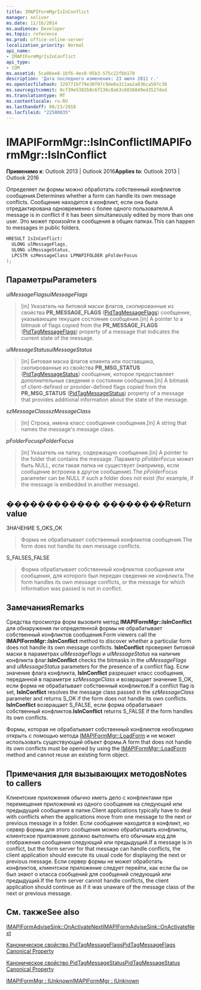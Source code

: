 ```yaml
---
title: IMAPIFormMgrIsInConflict
manager: soliver
ms.date: 11/16/2014
ms.audience: Developer
ms.topic: reference
ms.prod: office-online-server
localization_priority: Normal
api_name:
- IMAPIFormMgrIsInConflict
api_type:
- COM
ms.assetid: 5ca86ee8-1bf6-4ec8-95b3-575c22fbb170
description: 'Дата последнего изменения: 23 июля 2011 г.'
ms.openlocfilehash: 329771bf79e30f07c9de0a311aa2a836ca507c38
ms.sourcegitcommit: 0cf39e5382b8c6f236c8a63c6036849ed3527ded
ms.translationtype: MT
ms.contentlocale: ru-RU
ms.lasthandoff: 08/23/2018
ms.locfileid: "22580035"
---
```

# <a name="imapiformmgrisinconflict"></a><span data-ttu-id="8eefe-103">IMAPIFormMgr::IsInConflict</span><span class="sxs-lookup"><span data-stu-id="8eefe-103">IMAPIFormMgr::IsInConflict</span></span>

  
  
<span data-ttu-id="8eefe-104">**Применимо к**: Outlook 2013 | Outlook 2016</span><span class="sxs-lookup"><span data-stu-id="8eefe-104">**Applies to**: Outlook 2013 | Outlook 2016</span></span> 
  
<span data-ttu-id="8eefe-105">Определяет ли формы можно обработать собственный конфликтов сообщения.</span><span class="sxs-lookup"><span data-stu-id="8eefe-105">Determines whether a form can handle its own message conflicts.</span></span> <span data-ttu-id="8eefe-106">Сообщение находится в конфликт, если она была отредактирована одновременно с более одного пользователя.</span><span class="sxs-lookup"><span data-stu-id="8eefe-106">A message is in conflict if it has been simultaneously edited by more than one user.</span></span> <span data-ttu-id="8eefe-107">Это может произойти в сообщения в общих папках.</span><span class="sxs-lookup"><span data-stu-id="8eefe-107">This can happen to messages in public folders.</span></span>
  
```cpp
HRESULT IsInConflict(
  ULONG ulMessageFlags,
  ULONG ulMessageStatus,
  LPCSTR szMessageClass LPMAPIFOLDER pFolderFocus
);
```

## <a name="parameters"></a><span data-ttu-id="8eefe-108">Параметры</span><span class="sxs-lookup"><span data-stu-id="8eefe-108">Parameters</span></span>

 <span data-ttu-id="8eefe-109">_ulMessageFlags_</span><span class="sxs-lookup"><span data-stu-id="8eefe-109">_ulMessageFlags_</span></span>
  
> <span data-ttu-id="8eefe-110">[in] Указатель на битовой маски флагов, скопированные из свойства **PR_MESSAGE_FLAGS** ([PidTagMessageFlags](pidtagmessageflags-canonical-property.md)) сообщение, указывающее текущее состояние сообщения.</span><span class="sxs-lookup"><span data-stu-id="8eefe-110">[in] A pointer to a bitmask of flags copied from the **PR_MESSAGE_FLAGS** ([PidTagMessageFlags](pidtagmessageflags-canonical-property.md)) property of a message that indicates the current state of the message.</span></span>
    
 <span data-ttu-id="8eefe-111">_ulMessageStatus_</span><span class="sxs-lookup"><span data-stu-id="8eefe-111">_ulMessageStatus_</span></span>
  
> <span data-ttu-id="8eefe-112">[in] Битовая маска флагов клиента или поставщика, скопированные из свойства **PR_MSG_STATUS** ([PidTagMessageStatus](pidtagmessagestatus-canonical-property.md)) сообщения, которое предоставляет дополнительные сведения о состоянии сообщения.</span><span class="sxs-lookup"><span data-stu-id="8eefe-112">[in] A bitmask of client-defined or provider-defined flags copied from the **PR_MSG_STATUS** ([PidTagMessageStatus](pidtagmessagestatus-canonical-property.md)) property of a message that provides additional information about the state of the message.</span></span>
    
 <span data-ttu-id="8eefe-113">_szMessageClass_</span><span class="sxs-lookup"><span data-stu-id="8eefe-113">_szMessageClass_</span></span>
  
> <span data-ttu-id="8eefe-114">[in] Строка, имена класс сообщения сообщения.</span><span class="sxs-lookup"><span data-stu-id="8eefe-114">[in] A string that names the message's message class.</span></span>
    
 <span data-ttu-id="8eefe-115">_pFolderFocus_</span><span class="sxs-lookup"><span data-stu-id="8eefe-115">_pFolderFocus_</span></span>
  
> <span data-ttu-id="8eefe-116">[in] Указатель на папку, содержащую сообщение.</span><span class="sxs-lookup"><span data-stu-id="8eefe-116">[in] A pointer to the folder that contains the message.</span></span> <span data-ttu-id="8eefe-117">Параметр _pFolderFocus_ может быть NULL, если такая папка не существует (например, если сообщение встроена в другое сообщение).</span><span class="sxs-lookup"><span data-stu-id="8eefe-117">The  _pFolderFocus_ parameter can be NULL if such a folder does not exist (for example, if the message is embedded in another message).</span></span> 
    
## <a name="return-value"></a><span data-ttu-id="8eefe-118">������������ ��������</span><span class="sxs-lookup"><span data-stu-id="8eefe-118">Return value</span></span>

<span data-ttu-id="8eefe-119">ЗНАЧЕНИЕ S_OK</span><span class="sxs-lookup"><span data-stu-id="8eefe-119">S_OK</span></span> 
  
> <span data-ttu-id="8eefe-120">Форма не обрабатывает собственный конфликтов сообщения.</span><span class="sxs-lookup"><span data-stu-id="8eefe-120">The form does not handle its own message conflicts.</span></span>
    
<span data-ttu-id="8eefe-121">S_FALSE</span><span class="sxs-lookup"><span data-stu-id="8eefe-121">S_FALSE</span></span> 
  
> <span data-ttu-id="8eefe-122">Форма обрабатывает собственный конфликтов сообщения или сообщения, для которого был передан сведения не конфликта.</span><span class="sxs-lookup"><span data-stu-id="8eefe-122">The form handles its own message conflicts, or the message for which information was passed is not in conflict.</span></span>
    
## <a name="remarks"></a><span data-ttu-id="8eefe-123">Замечания</span><span class="sxs-lookup"><span data-stu-id="8eefe-123">Remarks</span></span>

<span data-ttu-id="8eefe-124">Средства просмотра форм вызовите метод **IMAPIFormMgr::IsInConflict** для обнаружения ли определенной формы не обрабатывает собственный конфликтов сообщения.</span><span class="sxs-lookup"><span data-stu-id="8eefe-124">Form viewers call the **IMAPIFormMgr::IsInConflict** method to discover whether a particular form does not handle its own message conflicts.</span></span> <span data-ttu-id="8eefe-125">**IsInConflict** проверяет битовой маски в параметрах _ulMessageFlags_ и _ulMessageStatus_ на наличие конфликта флаг.</span><span class="sxs-lookup"><span data-stu-id="8eefe-125">**IsInConflict** checks the bitmasks in the  _ulMessageFlags_ and  _ulMessageStatus_ parameters for the presence of a conflict flag.</span></span> <span data-ttu-id="8eefe-126">Если значение флага конфликта, **IsInConflict** разрешает класс сообщения, переданной в параметре _szMessageClass_ и возвращает значение S_OK, если форма не обрабатывает собственный конфликтов.</span><span class="sxs-lookup"><span data-stu-id="8eefe-126">If a conflict flag is set, **IsInConflict** resolves the message class passed in the  _szMessageClass_ parameter and returns S_OK if the form does not handle its own conflicts.</span></span> <span data-ttu-id="8eefe-127">**IsInConflict** возвращает S_FALSE, если форма обрабатывает собственный конфликтов.</span><span class="sxs-lookup"><span data-stu-id="8eefe-127">**IsInConflict** returns S_FALSE if the form handles its own conflicts.</span></span> 
  
<span data-ttu-id="8eefe-128">Формы, которая не обрабатывает собственный конфликтов необходимо открыть с помощью метода [IMAPIFormMgr::LoadForm](imapiformmgr-loadform.md) и не может использовать существующий объект формы.</span><span class="sxs-lookup"><span data-stu-id="8eefe-128">A form that does not handle its own conflicts must be opened by using the [IMAPIFormMgr::LoadForm](imapiformmgr-loadform.md) method and cannot reuse an existing form object.</span></span> 
  
## <a name="notes-to-callers"></a><span data-ttu-id="8eefe-129">Примечания для вызывающих методов</span><span class="sxs-lookup"><span data-stu-id="8eefe-129">Notes to callers</span></span>

<span data-ttu-id="8eefe-130">Клиентские приложения обычно иметь дело с конфликтами при перемещения приложений из одного сообщения на следующий или предыдущий сообщения в папке.</span><span class="sxs-lookup"><span data-stu-id="8eefe-130">Client applications typically have to deal with conflicts when the applications move from one message to the next or previous message in a folder.</span></span> <span data-ttu-id="8eefe-131">Если сообщение находится в конфликт, но сервер формы для этого сообщения можно обрабатывать конфликты, клиентское приложение должно выполнить его обычным код для отображения сообщения следующий или предыдущий.</span><span class="sxs-lookup"><span data-stu-id="8eefe-131">If a message is in conflict, but the form server for that message can handle conflicts, the client application should execute its usual code for displaying the next or previous message.</span></span> <span data-ttu-id="8eefe-132">Если сервер формы не может обработать конфликтов, клиентское приложение следует перейти, как если бы он был знают о класса сообщений для сообщений следующий или предыдущий.</span><span class="sxs-lookup"><span data-stu-id="8eefe-132">If the form server cannot handle conflicts, the client application should continue as if it was unaware of the message class of the next or previous message.</span></span> 
  
## <a name="see-also"></a><span data-ttu-id="8eefe-133">См. также</span><span class="sxs-lookup"><span data-stu-id="8eefe-133">See also</span></span>



[<span data-ttu-id="8eefe-134">IMAPIFormAdviseSink::OnActivateNext</span><span class="sxs-lookup"><span data-stu-id="8eefe-134">IMAPIFormAdviseSink::OnActivateNext</span></span>](imapiformadvisesink-onactivatenext.md)
  
[<span data-ttu-id="8eefe-135">Каноническое свойство PidTagMessageFlags</span><span class="sxs-lookup"><span data-stu-id="8eefe-135">PidTagMessageFlags Canonical Property</span></span>](pidtagmessageflags-canonical-property.md)
  
[<span data-ttu-id="8eefe-136">Каноническое свойство PidTagMessageStatus</span><span class="sxs-lookup"><span data-stu-id="8eefe-136">PidTagMessageStatus Canonical Property</span></span>](pidtagmessagestatus-canonical-property.md)
  
[<span data-ttu-id="8eefe-137">IMAPIFormMgr : IUnknown</span><span class="sxs-lookup"><span data-stu-id="8eefe-137">IMAPIFormMgr : IUnknown</span></span>](imapiformmgriunknown.md)

